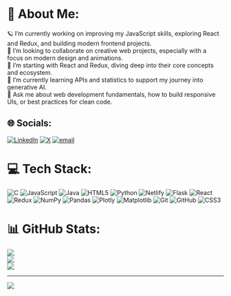 # 💫 About Me:
🪐 I’m currently working on improving my JavaScript skills, exploring React and Redux, and building modern frontend projects.<br>👯 I’m looking to collaborate on creative web projects, especially with a focus on modern design and animations.<br>🤝 I’m starting with React and Redux, diving deep into their core concepts and ecosystem.<br>🌱 I’m currently learning APIs and statistics to support my journey into generative AI.<br>💬 Ask me about web development fundamentals, how to build responsive UIs, or best practices for clean code.


## 🌐 Socials:
[![LinkedIn](https://img.shields.io/badge/LinkedIn-%230077B5.svg?logo=linkedin&logoColor=white)](https://linkedin.com/in/mayank-soni-768ab028a) [![X](https://img.shields.io/badge/X-black.svg?logo=X&logoColor=white)](https://x.com/imayank9142) [![email](https://img.shields.io/badge/Email-D14836?logo=gmail&logoColor=white)](mailto:imayank.tech@gmail.com) 

# 💻 Tech Stack:
![C](https://img.shields.io/badge/c-%2300599C.svg?style=for-the-badge&logo=c&logoColor=white) ![JavaScript](https://img.shields.io/badge/javascript-%23323330.svg?style=for-the-badge&logo=javascript&logoColor=%23F7DF1E) ![Java](https://img.shields.io/badge/java-%23ED8B00.svg?style=for-the-badge&logo=openjdk&logoColor=white) ![HTML5](https://img.shields.io/badge/html5-%23E34F26.svg?style=for-the-badge&logo=html5&logoColor=white) ![Python](https://img.shields.io/badge/python-3670A0?style=for-the-badge&logo=python&logoColor=ffdd54) ![Netlify](https://img.shields.io/badge/netlify-%23000000.svg?style=for-the-badge&logo=netlify&logoColor=#00C7B7) ![Flask](https://img.shields.io/badge/flask-%23000.svg?style=for-the-badge&logo=flask&logoColor=white) ![React](https://img.shields.io/badge/react-%2320232a.svg?style=for-the-badge&logo=react&logoColor=%2361DAFB) ![Redux](https://img.shields.io/badge/redux-%23593d88.svg?style=for-the-badge&logo=redux&logoColor=white) ![NumPy](https://img.shields.io/badge/numpy-%23013243.svg?style=for-the-badge&logo=numpy&logoColor=white) ![Pandas](https://img.shields.io/badge/pandas-%23150458.svg?style=for-the-badge&logo=pandas&logoColor=white) ![Plotly](https://img.shields.io/badge/Plotly-%233F4F75.svg?style=for-the-badge&logo=plotly&logoColor=white) ![Matplotlib](https://img.shields.io/badge/Matplotlib-%23ffffff.svg?style=for-the-badge&logo=Matplotlib&logoColor=black) ![Git](https://img.shields.io/badge/git-%23F05033.svg?style=for-the-badge&logo=git&logoColor=white) ![GitHub](https://img.shields.io/badge/github-%23121011.svg?style=for-the-badge&logo=github&logoColor=white) ![CSS3](https://img.shields.io/badge/css3-%231572B6.svg?style=for-the-badge&logo=css3&logoColor=white)
# 📊 GitHub Stats:
![](https://github-readme-stats.vercel.app/api?username=mayank9142&theme=dark&hide_border=false&include_all_commits=true&count_private=false)<br/>
![](https://nirzak-streak-stats.vercel.app/?user=mayank9142&theme=dark&hide_border=false)<br/>
![](https://github-readme-stats.vercel.app/api/top-langs/?username=mayank9142&theme=dark&hide_border=false&include_all_commits=true&count_private=false&layout=compact)

---
[![](https://visitcount.itsvg.in/api?id=mayank9142&icon=0&color=0)](https://visitcount.itsvg.in)

<!-- Proudly created with GPRM ( https://gprm.itsvg.in ) -->

